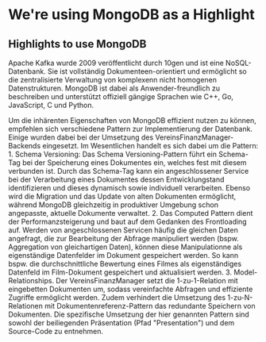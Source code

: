 # We're using MongoDB as a Highlight
## Highlights to use MongoDB

Apache Kafka wurde 2009 veröffentlicht durch 10gen und ist eine NoSQL-Datenbank. Sie ist vollständig Dokumenteen-orientiert und ermöglicht so die zentralisierte Verwaltung von komplexenn nicht homogenen Datenstrukturen.
MongoDB ist dabei als Anwender-freundlich zu beschreiben und unterstützt offiziell gängige Sprachen wie C++, Go, JavaScript, C und Python.

Um die inhärenten Eigenschaften von MongoDB effizient nutzen zu können, empfehlen sich verschiedene Pattern zur Implementierung der Datenbank. Einige wurden dabei bei der Umsetzung des VereinsFinanzManager-Backends eingesetzt.
Im Wesentlichen handelt es sich dabei um die Pattern:
	1. Schema Versioning: Das Schema Versioning-Pattern führt ein Schema-Tag bei der Speicherung eines Dokumentes ein, welches fest mit diesem verbunden ist. Durch das Schema-Tag kann ein angeschlossener Service bei der Verarbeitung eines Dokumentes dessen Entwicklungstand identifizieren und dieses dynamisch sowie individuell verarbeiten. Ebenso wird die Migration und das Update von alten Dokumenten ermöglicht, während MongoDB gleichzeitig in produktiver Umgebung schon angepasste, aktuelle Dokumente verwaltet.
	2. Das Computed Pattern dient der Performanzsteigerung und baut auf dem Gedanken des Frontloading auf. Werden von angeschlossenen Servicen häufig die gleichen Daten angefragt, die zur Bearbeitung der Abfrage manipuliert werden (bspw. Aggregation von gleichartigen Daten), können diese Manipulationne als eigenständige Datenfelder im Dokument gespeichert werden. So kann bspw. die durchschnittliche Bewertung eines Filmes als eigenständiges Datenfeld im Film-Dokument gespeichert und aktualisiert werden.
	3. Model-Relationships. Der VereinsFinanzManager setzt die 1-zu-1-Relation mit eingebetten Dokumenten um, sodass vereinfachte Abfragen und effiziente Zugriffe ermöglicht werden. Zudem verhindert die Umsetzung des 1-zu-N-Relationen mit Dokumentenreferenz-Pattern das redundante Speichern von Dokumenten.
Die spezifische Umsetzung der hier genannten Pattern sind sowohl der beiliegenden Präsentation (Pfad "Presentation") und dem Source-Code zu entnehmen.
